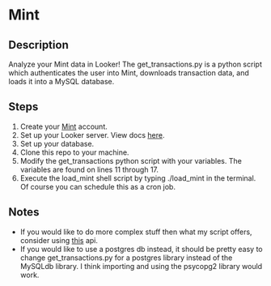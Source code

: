 Mint
=======
Description
---
Analyze your Mint data in Looker! The get_transactions.py is a python script which authenticates the user into Mint, downloads transaction data, and loads it into a MySQL database. 

Steps
---
1. Create your [Mint](https://www.mint.com) account.
2. Set up your Looker server. View docs [here](http://www.looker.com/docs/setup-and-management/on-prem-install). 	
3. Set up your database.
4. Clone this repo to your machine.
5. Modify the get_transactions python script with your variables. The variables are found on lines 11 through 17.
6. Execute the load_mint shell script by typing ./load_mint in the terminal. Of course you can schedule this as a cron job.

Notes
---
- If you would like to do more complex stuff then what my script offers, consider using [this](https://github.com/mrooney/mintapi) api.
- If you would like to use a postgres db instead, it should be pretty easy to change get_transactions.py for a postgres library instead of the MySQLdb library. I think importing and using the psycopg2 library would work.







